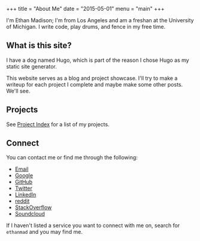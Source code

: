 +++
title = "About Me"
date = "2015-05-01"
menu = "main"
+++

I'm Ethan Madison; I'm from Los Angeles and am a freshan at the University of Michigan.
I write code, play drums, and fence in my free time.

## What is this site?
I have a dog named Hugo, which is part of the reason I chose Hugo as my static site generator.

This website serves as a blog and project showcase. I'll try to make a writeup for each project I complete and maybe make some other posts.
We'll see.

## Projects
See [Project Index](/project-index) for a list of my projects.

## Connect
You can contact me or find me through the following:

  - [Email](mailto:hello@ethanmad.com)
  - [Google](https://google.com/+ethanmad)
  - [GitHub](https://github.com/ethanmad)
  - [Twitter](https://twitter.com/_ethanmad)
  - [LinkedIn](https://linkedin.com/in/ethanmadison)
  - [reddit](https://reddit.com/u/ethanmad)
  - [StackOverflow](http://stackoverflow.com/users/2264460/ethanmad)
  - [Soundcloud](https://soundcloud.com/ethanmad)

If I haven't listed a service you want to connect with me on, search for `ethanmad` and you may find me.
